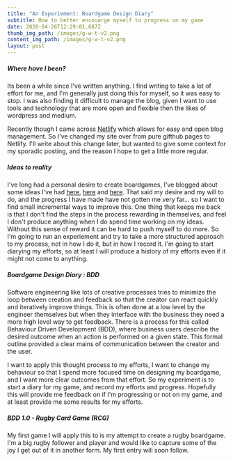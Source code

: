 ```yaml
---
title: "An Experiement: Boardgame Design Diary"
subtitle: How to better encouarge myself to progress on my game
date: 2020-04-26T12:29:01.687Z
thumb_img_path: /images/g-w-t-v2.png
content_img_path: /images/g-w-t-v2.png
layout: post
---
```

##### Where have I been?

Its been a while since I've written anything. I find writing to take a lot of effort for me, and I'm generally just doing this for myself, so it was easy to stop. I was also finding it difficult to manage the blog, given I want to use tools and technology that are more open and flexible then the likes of wordpress and medium. 

Recently though I came across [Netlify](https://www.netlifycms.org/) which allows for easy and open blog management. So I've changed my site over from pure gifthub pages to Netlify. I'll write about this change later, but wanted to give some context for my sporadic posting, and the reason I hope to get a little more regular.

##### Ideas to reality

I've long had a personal desire to create boardgames, I've blogged about some ideas I've had [here](/posts/ideas_1), [here](/posts/ideas_2) and [here](/posts/ideas_3). That said my desire and my will to do, and the progress I have made have not gotten me very far... so I want to find small incremental ways to improve this. One thing that keeps me back is that I don't find the steps in the process rewarding in themselves, and feel I don't produce anything when I do spend time working on my ideas. Without this sense of reward it can be hard to push myself to do more. So I'm going to run an experiement and try to take a more structured approach to my process, not in how I do it, but in how I record it. I'm going to start diarying my efforts, so at least I will produce a history of my efforts even if it might not come to anything.

##### Boardgame Design Diary : BDD

Software engineering like lots of creative processes tries to minimize the loop between creation and feedback so that the creator can react quickly and iteratively improve things. This is often done at a low level by the engineer themselves but when they interface with the business they need a more high level way to get feedback. There is a process for this called Behaviour Driven Development (BDD), where business users describe the desired outcome when an action is performed on a given state. This formal outline provided a clear mains of communication between the creator and the user. 

I want to apply this thought process to my efforts, I want to change my behaviour so that I spend more focused time on designing my boardgame, and I want more clear outcomes from that effort. So my experiment is to start a diary for my game, and record my efforts and progress. Hopefully this will provide me feedback on if I'm progressing or not on my game, and at least provide me some results for my efforts.

##### BDD 1.0 - Rugby Card Game (RCG)

My first game I will apply this to is my attempt to create a rugby boardgame. I'm a big rugby follower and player and would like to capture some of the joy I get out of it in another form. My first entry will soon follow.
